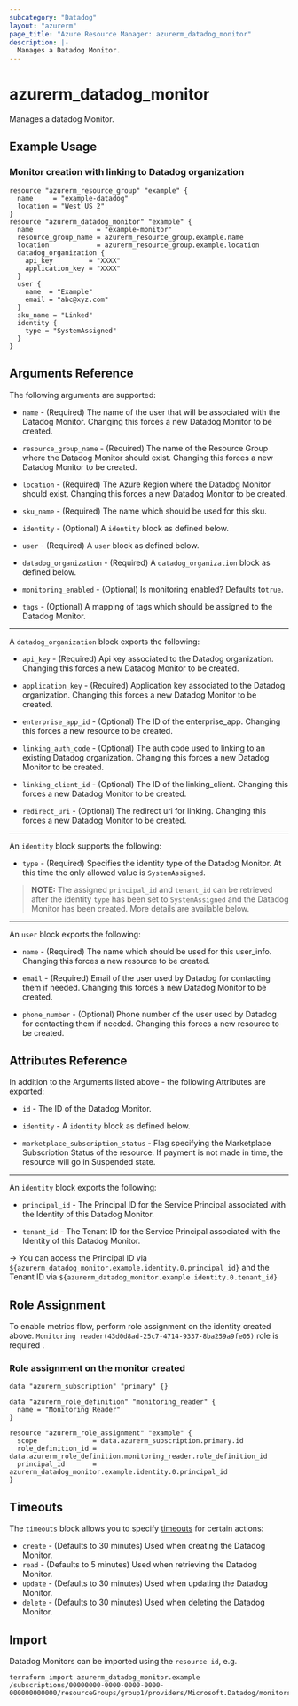 ```yaml
---
subcategory: "Datadog"
layout: "azurerm"
page_title: "Azure Resource Manager: azurerm_datadog_monitor"
description: |-
  Manages a Datadog Monitor.
---
```


# azurerm_datadog_monitor

Manages a datadog Monitor.

## Example Usage

### Monitor creation with linking to Datadog organization

```hcl
resource "azurerm_resource_group" "example" {
  name     = "example-datadog"
  location = "West US 2"
}
resource "azurerm_datadog_monitor" "example" {
  name                = "example-monitor"
  resource_group_name = azurerm_resource_group.example.name
  location            = azurerm_resource_group.example.location
  datadog_organization {
    api_key         = "XXXX"
    application_key = "XXXX"
  }
  user {
    name  = "Example"
    email = "abc@xyz.com"
  }
  sku_name = "Linked"
  identity {
    type = "SystemAssigned"
  }
}
```

## Arguments Reference

The following arguments are supported:

* `name` - (Required) The name of the user that will be associated with the Datadog Monitor. Changing this forces a new Datadog Monitor to be created.

* `resource_group_name` - (Required) The name of the Resource Group where the Datadog Monitor should exist. Changing this forces a new Datadog Monitor to be created.

* `location` - (Required) The Azure Region where the Datadog Monitor should exist. Changing this forces a new Datadog Monitor to be created.

* `sku_name` - (Required) The name which should be used for this sku.

* `identity` - (Optional) A `identity` block as defined below.

* `user` - (Required) A `user` block as defined below.

* `datadog_organization` - (Required) A `datadog_organization` block as defined below.

* `monitoring_enabled` - (Optional) Is monitoring enabled? Defaults to`true`.

* `tags` - (Optional) A mapping of tags which should be assigned to the Datadog Monitor.

---

A `datadog_organization` block exports the following:

* `api_key` - (Required) Api key associated to the Datadog organization. Changing this forces a new Datadog Monitor to be created.

* `application_key` - (Required) Application key associated to the Datadog organization. Changing this forces a new Datadog Monitor to be created.

* `enterprise_app_id` - (Optional) The ID of the enterprise_app. Changing this forces a new resource to be created.

* `linking_auth_code` - (Optional) The auth code used to linking to an existing Datadog organization. Changing this forces a new Datadog Monitor to be created.

* `linking_client_id` - (Optional) The ID of the linking_client. Changing this forces a new Datadog Monitor to be created.

* `redirect_uri` - (Optional) The redirect uri for linking. Changing this forces a new Datadog Monitor to be created.

---

An `identity` block supports the following:

* `type` - (Required) Specifies the identity type of the Datadog Monitor. At this time the only allowed value is `SystemAssigned`.

> **NOTE:** The assigned `principal_id` and `tenant_id` can be retrieved after the identity `type` has been set to `SystemAssigned` and the Datadog Monitor has been created. More details are available below.
---

An `user` block exports the following:

* `name` - (Required) The name which should be used for this user_info. Changing this forces a new resource to be created.

* `email` - (Required) Email of the user used by Datadog for contacting them if needed. Changing this forces a new Datadog Monitor to be created.

* `phone_number` - (Optional) Phone number of the user used by Datadog for contacting them if needed. Changing this forces a new resource to be created.

## Attributes Reference

In addition to the Arguments listed above - the following Attributes are exported:

* `id` - The ID of the Datadog Monitor.

* `identity` - A `identity` block as defined below.

* `marketplace_subscription_status` - Flag specifying the Marketplace Subscription Status of the resource. If payment is not made in time, the resource will go in Suspended state.

---

An `identity` block exports the following:

* `principal_id` - The Principal ID for the Service Principal associated with the Identity of this Datadog Monitor.

* `tenant_id` - The Tenant ID for the Service Principal associated with the Identity of this Datadog Monitor.

-> You can access the Principal ID via `${azurerm_datadog_monitor.example.identity.0.principal_id}` and the Tenant ID via `${azurerm_datadog_monitor.example.identity.0.tenant_id}`

## Role Assignment

To enable metrics flow, perform role assignment on the identity created above. `Monitoring reader(43d0d8ad-25c7-4714-9337-8ba259a9fe05)` role is required .

### Role assignment on the monitor created

```hcl
data "azurerm_subscription" "primary" {}

data "azurerm_role_definition" "monitoring_reader" {
  name = "Monitoring Reader"
}

resource "azurerm_role_assignment" "example" {
  scope              = data.azurerm_subscription.primary.id
  role_definition_id = data.azurerm_role_definition.monitoring_reader.role_definition_id
  principal_id       = azurerm_datadog_monitor.example.identity.0.principal_id
}
```

## Timeouts

The `timeouts` block allows you to specify [timeouts](https://www.terraform.io/language/resources/syntax#operation-timeouts) for certain actions:

* `create` - (Defaults to 30 minutes) Used when creating the Datadog Monitor.
* `read` - (Defaults to 5 minutes) Used when retrieving the Datadog Monitor.
* `update` - (Defaults to 30 minutes) Used when updating the Datadog Monitor.
* `delete` - (Defaults to 30 minutes) Used when deleting the Datadog Monitor.

## Import

Datadog Monitors can be imported using the `resource id`, e.g.

```shell
terraform import azurerm_datadog_monitor.example /subscriptions/00000000-0000-0000-0000-000000000000/resourceGroups/group1/providers/Microsoft.Datadog/monitors/monitor1
```
